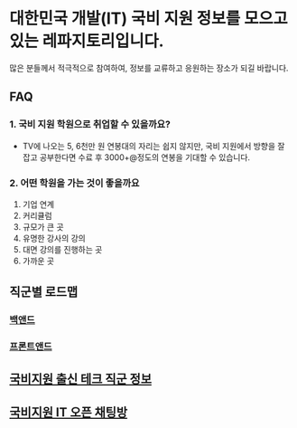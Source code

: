 # 대한민국 개발(IT) 국비 지원 정보를 모으고 있는 레파지토리입니다.
많은 분들께서 적극적으로 참여하여, 정보를 교류하고 응원하는 장소가 되길 바랍니다.

## FAQ

### 1. 국비 지원 학원으로 취업할 수 있을까요?</summary>
- TV에 나오는 5, 6천만 원 연봉대의 자리는 쉽지 않지만, 국비 지원에서 방향을 잘 잡고 공부한다면 수료 후 3000+@정도의 연봉을 기대할 수 있습니다.

### 2. 어떤 학원을 가는 것이 좋을까요
1. 기업 연계
2. 커리큘럼
3. 규모가 큰 곳
4. 유명한 강사의 강의
5. 대면 강의를 진행하는 곳
6. 가까운 곳    

## 직군별 로드맵
### [백앤드](https://github.com/filmScoring/korean_it_edu/blob/main/Backend/roadmap.md)

### [프론트앤드](https://github.com/filmScoring/korean_it_edu/blob/main/Frontend/roadmap.md)

## [국비지원 출신 테크 직군 정보](https://docs.google.com/spreadsheets/d/162TD4qqC9HKRdd4vnrHVymJxrGHMe6uGAjx67Bnt7Kc/edit?usp=sharing)

## [국비지원 IT 오픈 채팅방](https://open.kakao.com/o/gLTRmEcc)
